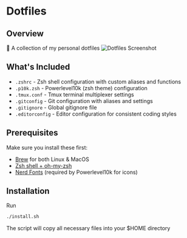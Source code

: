 # Dotfiles

## Overview
🌟 A collection of my personal dotfiles
![Dotfiles Screenshot](./screenshot.png)

## What's Included

- `.zshrc` - Zsh shell configuration with custom aliases and functions
- `.p10k.zsh` - Powerlevel10k (zsh theme) configuration
- `.tmux.conf` - Tmux terminal multiplexer settings
- `.gitconfig` - Git configuration with aliases and settings
- `.gitignore` - Global gitignore file
- `.editorconfig` - Editor configuration for consistent coding styles

## Prerequisites
Make sure you install these first:
- [Brew](https://brew.sh/) for both Linux & MacOS
- [Zsh shell + oh-my-zsh](https://github.com/ohmyzsh/ohmyzsh)
- [Nerd Fonts](https://www.nerdfonts.com/) (required by Powerlevel10k for icons)

## Installation
Run

```bash
./install.sh
```

The script will copy all necessary files into your $HOME directory
